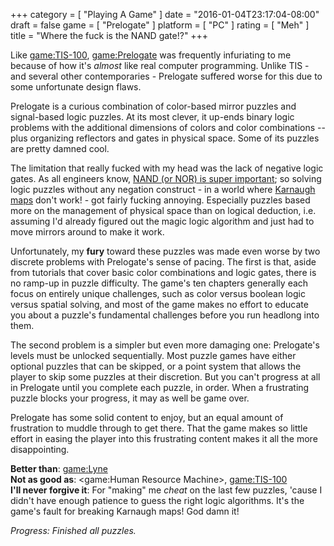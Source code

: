 +++
category = [ "Playing A Game" ]
date = "2016-01-04T23:17:04-08:00"
draft = false
game = [ "Prelogate" ]
platform = [ "PC" ]
rating = [ "Meh" ]
title = "Where the fuck is the NAND gate!?"
+++

Like <game:TIS-100>, <game:Prelogate> was frequently infuriating to me because of how it's <i>almost</i> like real computer programming.  Unlike TIS - and several other contemporaries - Prelogate suffered worse for this due to some unfortunate design flaws.

Prelogate is a curious combination of color-based mirror puzzles and signal-based logic puzzles.  At its most clever, it up-ends binary logic problems with the additional dimensions of colors and color combinations -- plus organizing reflectors and gates in physical space.  Some of its puzzles are pretty damned cool.

The limitation that really fucked with my head was the lack of negative logic gates.  As all engineers know, <a href="https://en.wikipedia.org/wiki/Functional_completeness">NAND (or NOR) is super important</a>; so solving logic puzzles without any negation construct - in a world where <a href="https://en.wikipedia.org/wiki/Karnaugh_map">Karnaugh maps</a> don't work! - got fairly fucking annoying.  Especially puzzles based more on the management of physical space than on logical deduction, i.e. assuming I'd already figured out the magic logic algorithm and just had to move mirrors around to make it work.

Unfortunately, my <b>fury</b> toward these puzzles was made even worse by two discrete problems with Prelogate's sense of pacing.  The first is that, aside from tutorials that cover basic color combinations and logic gates, there is no ramp-up in puzzle difficulty.  The game's ten chapters generally each focus on entirely unique challenges, such as color versus boolean logic versus spatial solving, and most of the game makes no effort to educate you about a puzzle's fundamental challenges before you run headlong into them.

The second problem is a simpler but even more damaging one: Prelogate's levels must be unlocked sequentially.  Most puzzle games have either optional puzzles that can be skipped, or a point system that allows the player to skip some puzzles at their discretion.  But you can't progress at all in Prelogate until you complete each puzzle, in order.  When a frustrating puzzle blocks your progress, it may as well be game over.

Prelogate has some solid content to enjoy, but an equal amount of frustration to muddle through to get there.  That the game makes so little effort in easing the player into this frustrating content makes it all the more disappointing.

<b>Better than</b>: <game:Lyne>  
<b>Not as good as</b>: <game:Human Resource Machine>, <game:TIS-100>  
<b>I'll never forgive it</b>: For "making" me <i>cheat</i> on the last few puzzles, 'cause I didn't have enough patience to guess the right logic algorithms.  It's the game's fault for breaking Karnaugh maps!  God damn it!

<i>Progress: Finished all puzzles.</i>
